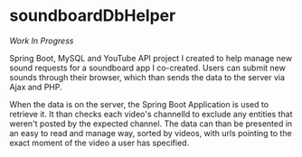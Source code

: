 # soundboardDbHelper

*Work In Progress*

Spring Boot, MySQL and YouTube API project I created to help manage new sound requests for a soundboard app I co-created.
Users can submit new sounds through their browser, which than sends the data to the server via Ajax and PHP.

When the data is on the server, the Spring Boot Application is used to retrieve it. It than checks each video's channelId to exclude any entities that weren't posted by the expected channel. The data can than be presented in an easy to read and manage way, sorted by videos, with urls pointing to the exact moment of the video a user has specified.
